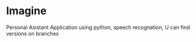 # Imagine
Personal Asistant Application using python, speech recognation,
U can find versions on branches
